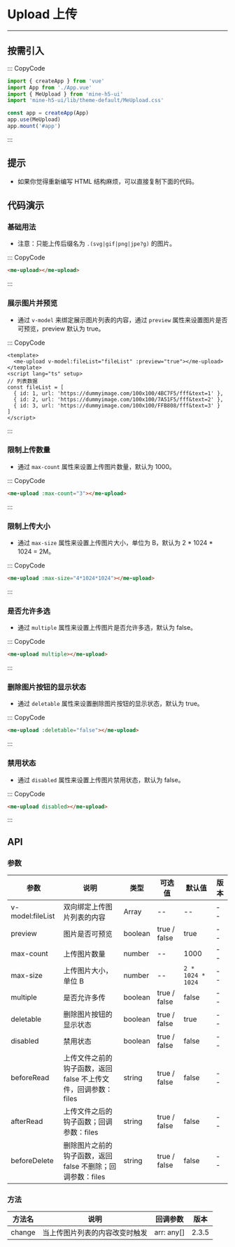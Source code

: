 # Upload 上传

---

## 按需引入

::: CopyCode

```JavaScript
import { createApp } from 'vue'
import App from './App.vue'
import { MeUpload } from 'mine-h5-ui'
import 'mine-h5-ui/lib/theme-default/MeUpload.css'

const app = createApp(App)
app.use(MeUpload)
app.mount('#app')
```

:::

## 提示

- 如果你觉得重新编写 HTML 结构麻烦，可以直接复制下面的代码。

## 代码演示

### 基础用法

- 注意：只能上传后缀名为 `.(svg|gif|png|jpe?g)` 的图片。

::: CopyCode

```HTML
<me-upload></me-upload>
```

:::

### 展示图片并预览

- 通过 `v-model` 来绑定展示图片列表的内容，通过 `preview` 属性来设置图片是否可预览，preview 默认为 true。

::: CopyCode

```Vue
<template>
  <me-upload v-model:fileList="fileList" :preview="true"></me-upload>
</template>
<script lang="ts" setup>
// 列表数据
const fileList = [
  { id: 1, url: 'https://dummyimage.com/100x100/4BC7F5/fff&text=1' },
  { id: 2, url: 'https://dummyimage.com/100x100/7A51F5/fff&text=2' },
  { id: 3, url: 'https://dummyimage.com/100x100/FFB808/fff&text=3' }
]
</script>
```

:::

### 限制上传数量

- 通过 `max-count` 属性来设置上传图片数量，默认为 1000。

::: CopyCode

```HTML
<me-upload :max-count="3"></me-upload>
```

:::

### 限制上传大小

- 通过 `max-size` 属性来设置上传图片大小，单位为 B，默认为 2 \* 1024 \* 1024 = 2M。

::: CopyCode

```HTML
<me-upload :max-size="4*1024*1024"></me-upload>
```

:::

### 是否允许多选

- 通过 `multiple` 属性来设置上传图片是否允许多选，默认为 false。

::: CopyCode

```HTML
<me-upload multiple></me-upload>
```

:::

### 删除图片按钮的显示状态

- 通过 `deletable` 属性来设置删除图片按钮的显示状态，默认为 true。

::: CopyCode

```HTML
<me-upload :deletable="false"></me-upload>
```

:::

### 禁用状态

- 通过 `disabled` 属性来设置上传图片禁用状态，默认为 false。

::: CopyCode

```HTML
<me-upload disabled></me-upload>
```

:::

## API

### 参数

| 参数             | 说明                                                           | 类型    | 可选值       | 默认值            | 版本 |
| ---------------- | -------------------------------------------------------------- | ------- | ------------ | ----------------- | ---- |
| v-model:fileList | 双向绑定上传图片列表的内容                                     | Array   | --           | --                | --   |
| preview          | 图片是否可预览                                                 | boolean | true / false | true              | --   |
| max-count        | 上传图片数量                                                   | number  | --           | 1000              | --   |
| max-size         | 上传图片大小，单位 B                                           | number  | --           | `2 * 1024 * 1024` | --   |
| multiple         | 是否允许多传                                                   | boolean | true / false | false             | --   |
| deletable        | 删除图片按钮的显示状态                                         | boolean | true / false | true              | --   |
| disabled         | 禁用状态                                                       | boolean | true / false | false             | --   |
| beforeRead       | 上传文件之前的钩子函数，返回 false 不上传文件，回调参数：files | string  | true / false | false             | --   |
| afterRead        | 上传文件之后的钩子函数；回调参数：files                        | string  | true / false | false             | --   |
| beforeDelete     | 删除图片之前的钩子函数，返回 false 不删除；回调参数：files     | string  | true / false | false             | --   |

### 方法

| 方法名 | 说明                           | 回调参数   | 版本  |
| ------ | ------------------------------ | ---------- | ----- |
| change | 当上传图片列表的内容改变时触发 | arr: any[] | 2.3.5 |
